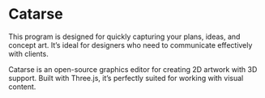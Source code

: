 # Catarse
This program is designed for quickly capturing your plans, ideas, and concept art. It’s ideal for designers who need to communicate effectively with clients.

Catarse is an open-source graphics editor for creating 2D artwork with 3D support. Built with Three.js, it’s perfectly suited for working with visual content.


